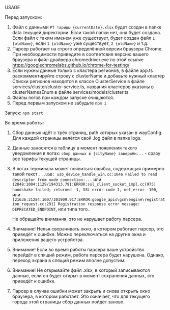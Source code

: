 USAGE

Перед запуском:

1. Файл с данными `РТ тарифы {currentDate}.xlsx` будет создан в папке data текущей директории. Если такой папки нет, она будет создана. Если файл с таким именем уже существует, будет создан файл `1 {oldName}`, если `1 {oldName}` уже существует, `2 {oldName}` и т.д.
2. Парсер работает на строго определённой версии браузера Chrome. При необходимости приведите в соответсвие версию вашего браузера и файл драйвера chromedriver.exe по этой ссылке https://googlechromelabs.github.io/chrome-for-testing/
3. Если нужны данные только с кластера регионов, в файле app.ts раскомментируйте строку с clusterName и добавьте нужный кластер
   Списки регионов находятся в классе ClusterService в файле services/cluster/cluster-service.ts, названия кластеров указаны в clusterNamesEnum в файле services/models/cluster.ts
4. Файлы логов при каждом запуске очищаются.
5. Перед первым запуском не забудьте `npm i`

Запуск: `npm start`

Во время работы:

1. Сбор данных идёт с трёх страниц, path которых указан в wayConfig. Для каждой страницы велётся свой .log файл в папке logs.
2. Данные заносятся в таблицу в момент появления такого уведомления в логах: `сбор данных в {cityName} завершён...` - сразу все тарифы текущей страницы.
3. В логах терминала может появиться ошибка, содержащая примерно такой текст `...USB: usb_device_handle_win.cc:1046 Failed to read descriptor from node connection:...`
   или `12848:1004:1129/194313.791:ERROR:ssl_client_socket_impl.cc(975) handshake failed; returned -1, SSL error code 1, net_error -100`, или `[21636:21284:1007/201909.917:ERROR:google_apis\gcm\engine\registration_request.cc:291] Registration response error message: DEPRECATED_ENDPOINT`, или типа того.

   Не обращайте внимания, это не нарушает работу парсера.

4. Внимание!
   Нелья сворачивать окно, в котором работает парсер, это приведёт к ошибке. Можно переключаться на другие окна и приложения вашего устройства.
5. Внимание!
   Если во время работы парсера ваше устройство перейдёт в спящий режим, работа парсера будет нарушена. Однако, переход экрана в спящий режим вполне допустим.
6. Внимание!
   Не открывайте файл .xlsx, в который записываются данные, если он будет открыт в момент сохранения данных, это приведёт к ошибке.
7. Парсер в случае ошибки может закрыть и снова открыть окно браузера, в котором работает. Это означает, что для текущего города этой страницы сбор данных пойдёт заново.
